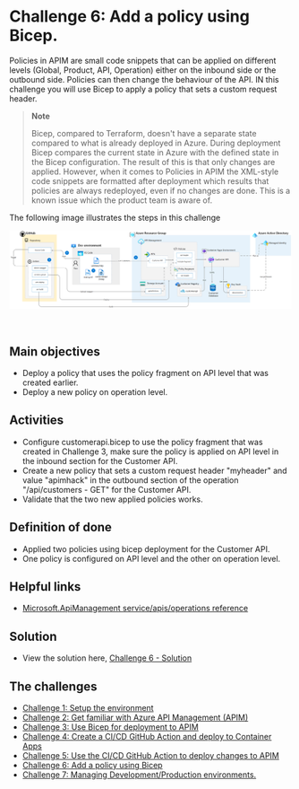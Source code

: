 # Challenge 6: Add a policy using Bicep.

Policies in APIM are small code snippets that can be applied on different levels (Global, Product, API, Operation) either on the inbound side or the outbound side. Policies can then change the behaviour of the API. IN this challenge you will use Bicep to apply a policy that sets a custom request header. 




> **Note**
> 
> Bicep, compared to Terraform, doesn't have a separate state compared to what is already deployed in Azure. During deployment Bicep compares the current state in Azure with the defined state in the Bicep configuration. The result of this is that only changes are applied. However, when it comes to Policies in APIM the XML-style code snippets are formatted after deployment which results that policies are always redeployed, even if no changes are done. This is a known issue which the product team is aware of.  
>

The following image illustrates the steps in this challenge
<br>

  ![Azure services](img/ch6-overview.png)

<br>

## Main objectives

- Deploy a policy that uses the policy fragment on API level that was created earlier. 
- Deploy a new policy on operation level.


## Activities

- Configure customerapi.bicep to use the policy fragment that was created in Challenge 3, make sure the policy is applied on API level in the inbound section for the Customer API. 
- Create a new policy that sets a custom request header "myheader" and value "apimhack" in the outbound section of the operation "/api/customers - GET" for the Customer API.       
- Validate that the two new applied policies works.  


## Definition of done

- Applied two policies using bicep deployment for the Customer API.   
- One policy is configured on API level and the other on operation level. 

## Helpful links

- [Microsoft.ApiManagement service/apis/operations reference](https://learn.microsoft.com/en-us/azure/templates/microsoft.apimanagement/service/apis/operations?pivots=deployment-language-bicep)


## Solution
- View the solution here, [Challenge 6 - Solution](solution6.md) 

## The challenges

* [Challenge 1: Setup the environment](challenge1.md)
* [Challenge 2: Get familiar with Azure API Management (APIM)](challenge2.md)
* [Challenge 3: Use Bicep for deployment to APIM](challenge3.md)
* [Challenge 4: Create a CI/CD GitHub Action and deploy to Container Apps](challenge4.md)
* [Challenge 5: Use the CI/CD GitHub Action to deploy changes to APIM](challenge5.md)
* [Challenge 6: Add a policy using Bicep](challenge6.md)
* [Challenge 7: Managing Development/Production environments.](challenge7.md)